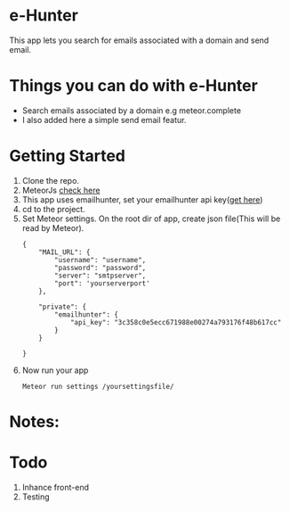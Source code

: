 # e-Hunter
This app lets you search for emails associated with a domain and send email.

# Things you can do with e-Hunter

* Search emails associated by a domain e.g meteor.complete
* I also added here a simple send email featur.

# Getting Started

 1. Clone the repo.
 2. MeteorJs [check here](https://www.meteor.com/install)
 3. This app uses emailhunter, set your emailhunter api key([get here](https://emailhunter.co/))
 4. cd to the project.
 5. Set Meteor settings. On the root dir of app, create json file(This will be read by Meteor).
    ```
    {
        "MAIL_URL": {
            "username": "username",
            "password": "password",
            "server": "smtpserver",
            "port": 'yourserverport'
        },

        "private": {
            "emailhunter": {
                "api_key": "3c358c0e5ecc671988e00274a793176f48b617cc"
            }
        }

    }
    ```
6. Now run your app
    ```
    Meteor run settings /yoursettingsfile/
    ```

# Notes:


# Todo
1. Inhance front-end
2. Testing
